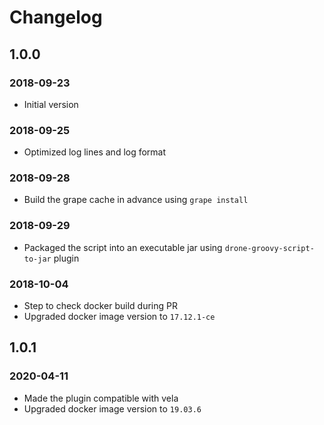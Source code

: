 # Changelog
## 1.0.0
### 2018-09-23
- Initial version

### 2018-09-25
- Optimized log lines and log format

### 2018-09-28
- Build the grape cache in advance using `grape install`

### 2018-09-29
- Packaged the script into an executable jar using `drone-groovy-script-to-jar` plugin

### 2018-10-04
- Step to check docker build during PR
- Upgraded docker image version to `17.12.1-ce`

## 1.0.1
### 2020-04-11
- Made the plugin compatible with vela
- Upgraded docker image version to `19.03.6`